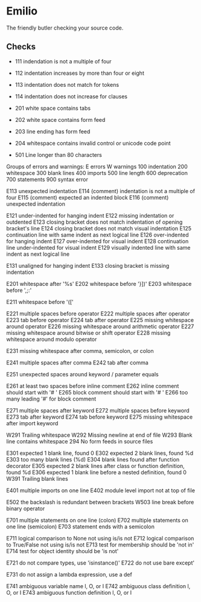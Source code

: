 Emilio
===

The friendly butler checking your source code.

Checks
---

* 111 indendation is not a multiple of four
* 112 indentation increases by more than four or eight
* 113 indentation does not match for tokens
* 114 indentation does not increase for clauses

* 201 white space contains tabs
* 202 white space contains form feed
* 203 line ending has form feed
* 204 whitespace contains invalid control or unicode code point

* 501 Line longer than 80 characters


Groups of errors and warnings:
E errors
W warnings
100 indentation
200 whitespace
300 blank lines
400 imports
500 line length
600 deprecation
700 statements
900 syntax error







E113 unexpected indentation
E114 (comment) indentation is not a multiple of four
E115 (comment) expected an indented block
E116 (comment) unexpected indentation

E121 under-indented for hanging indent
E122 missing indentation or outdented
E123 closing bracket does not match indentation of opening bracket's line
E124 closing bracket does not match visual indentation
E125 continuation line with same indent as next logical line
E126 over-indented for hanging indent
E127 over-indented for visual indent
E128 continuation line under-indented for visual indent
E129 visually indented line with same indent as next logical line

E131 unaligned for hanging indent
E133 closing bracket is missing indentation


E201 whitespace after '%s'
E202 whitespace before '}])'
E203 whitespace before ',;:'

E211 whitespace before '(['

E221 multiple spaces before operator
E222 multiple spaces after operator
E223 tab before operator
E224 tab after operator
E225 missing whitespace around operator
E226 missing whitespace around arithmetic operator
E227 missing whitespace around bitwise or shift operator
E228 missing whitespace around modulo operator


E231 missing whitespace after comma, semicolon, or colon

E241 multiple spaces after comma
E242 tab after comma

E251 unexpected spaces around keyword / parameter equals

E261 at least two spaces before inline comment
E262 inline comment should start with '# '
E265 block comment should start with '# '
E266 too many leading '#' for block comment

E271 multiple spaces after keyword
E272 multiple spaces before keyword
E273 tab after keyword
E274 tab before keyword
E275 missing whitespace after import keyword

W291 Trailing whitespace
W292 Missing newline at end of file
W293 Blank line contains whitespace
294 No form feeds in source files

E301 expected 1 blank line, found 0
E302 expected 2 blank lines, found %d
E303 too many blank lines (%d)
E304 blank lines found after function decorator
E305 expected 2 blank lines after class or function definition, found %d
E306 expected 1 blank line before a nested definition, found 0
W391 Trailing blank lines

E401 multiple imports on one line
E402 module level import not at top of file


E502 the backslash is redundant between brackets
W503 line break before binary operator

E701 multiple statements on one line (colon)
E702 multiple statements on one line (semicolon)
E703 statement ends with a semicolon

E711 logical comparison to None not using is/is not
E712 logical comparison to True/False not using is/is not
E713 test for membership should be 'not in'
E714 test for object identity should be 'is not'

E721 do not compare types, use 'isinstance()'
E722 do not use bare except'

E731 do not assign a lambda expression, use a def

E741 ambiguous variable name l, O, or I
E742 ambiguous class definition l, O, or I
E743 ambiguous function definition l, O, or I
